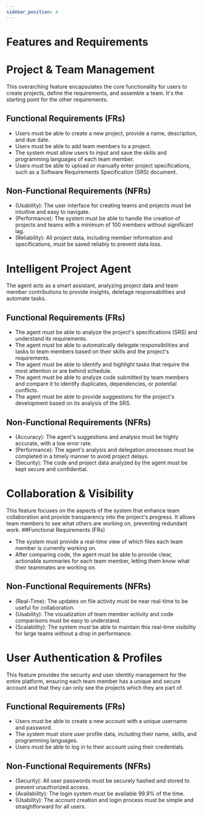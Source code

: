 ```yaml
---
sidebar_position: 4
---
```


# Features and Requirements

# Project & Team Management
This overarching feature encapsulates the core functionality for users to create projects, define the requirements, and assemble a team. It's the starting point for the other requirements.

## Functional Requirements (FRs)
  * Users must be able to create a new project, provide a name, description, and due date.
  * Users must be able to add team members to a project.
  * The system must allow users to input and save the skills and programming languages of each team member.
  * Users must be able to upload or manually enter project specifications, such as a Software Requirements Specification (SRS) document.

## Non-Functional Requirements (NFRs)
* (Usability): The user interface for creating teams and projects must be intuitive and easy to navigate.
* (Performance): The system must be able to handle the creation of projects and teams with a minimum of 100 members without significant lag.
* (Reliability): All project data, including member information and specifications, must be saved reliably to prevent data loss.

# Intelligent Project Agent
The agent acts as a smart assistant, analyzing project data and team member contributions to provide insights, deletage responsabilities and automate tasks.
## Functional Requirements (FRs)
* The agent must be able to analyze the project's specifications (SRS) and understand its requirements.
* The agent must be able to automatically delegate responsibilities and tasks to team members based on their skills and the project's requirements.
* The agent must be able to identify and highlight tasks that require the most attention or are behind schedule.
* The agent must be able to analyze code submitted by team members and compare it to identify duplicates, dependencies, or potential conflicts.
* The agent must be able to provide suggestions for the project's development based on its analysis of the SRS.
## Non-Functional Requirements (NFRs)
* (Accuracy): The agent's suggestions and analysis must be highly accurate, with a low error rate.
* (Performance): The agent's analysis and delegation processes must be completed in a timely manner to avoid project delays.
* (Security): The code and project data analyzed by the agent must be kept secure and confidential.

# Collaboration & Visibility
This feature focuses on the aspects of the system that enhance team collaboration and provide transparency into the project's progress. It allows team members to see what others are working on, preventing redundant work.
##Functional Requirements (FRs)
* The system must provide a real-time view of which files each team member is currently working on.
* After comparing code, the agent must be able to provide clear, actionable summaries for each team member, letting them know what their teammates are working on.
## Non-Functional Requirements (NFRs)
* (Real-Time): The updates on file activity must be near real-time to be useful for collaboration.
* (Usability): The visualization of team member activity and code comparisons must be easy to understand.
* (Scalability): The system must be able to maintain this real-time visibility for large teams without a drop in performance.

# User Authentication & Profiles
This feature provides the security and user identity management for the entire platform, ensuring each team member has a unique and secure account and that they can only see the projects which they are part of.
## Functional Requirements (FRs)
* Users must be able to create a new account with a unique username and password.
* The system must store user profile data, including their name, skills, and programming languages.
* Users must be able to log in to their account using their credentials.
## Non-Functional Requirements (NFRs)
* (Security): All user passwords must be securely hashed and stored to prevent unauthorized access.
* (Availability): The login system must be available 99.9% of the time.
* (Usability): The account creation and login process must be simple and straightforward for all users.

